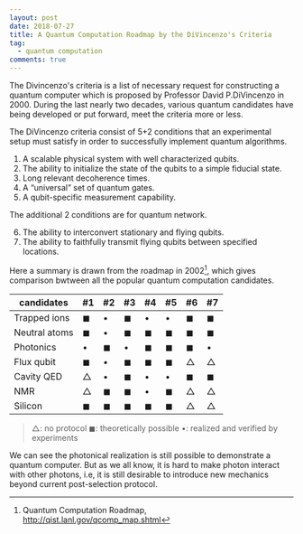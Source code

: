 ```yaml
---
layout: post
date: 2018-07-27
title: A Quantum Computation Roadmap by the DiVincenzo's Criteria
tag: 
  - quantum computation
comments: true
---
```


The Divincenzo's criteria is a list of necessary request for constructing a quantum computer which is proposed by Professor David P.DiVincenzo in 2000. During the last nearly two decades, various quantum candidates have being developed or put forward, meet the criteria more or less.
<!-- more -->

The DiVincenzo criteria consist of 5+2 conditions that an experimental setup must satisfy in order to successfully implement quantum algorithms.

1. A scalable physical system with well characterized qubits.
2. The ability to initialize the state of the qubits to a simple fiducial state.
3. Long relevant decoherence times.
4. A “universal” set of quantum gates.
5. A qubit-specific measurement capability.

The additional 2 conditions are for quantum network.

6. The ability to interconvert stationary and flying qubits.
7. The ability to faithfully transmit flying qubits between specified locations.

Here a summary is drawn from the roadmap in 2002[^roadmap], which gives comparison bwtween all the popular quantum computation candidates.

|candidates		| #1     		|#2     		|#3     		|#4     		|#5     		|#6     		|#7     		|
|---------    	| -------- 		| -------- 		| -------- 		| -------- 		| -------- 		| -------- 		| -------- 		|
|Trapped ions	|$\blacksquare$	|$\bullet$		|$\blacksquare$	|$\bullet$		|$\bullet$		|$\blacksquare$	|$\blacksquare$	|
|Neutral atoms	|$\blacksquare$	|$\bullet$		|$\blacksquare$	|$\blacksquare$	|$\blacksquare$	|$\blacksquare$	|$\blacksquare$	|
|Photonics		|$\bullet$		|$\blacksquare$	|$\bullet$		|$\blacksquare$	|$\blacksquare$	|$\blacksquare$	|$\bullet$		|
|Flux qubit 	|$\blacksquare$	|$\bullet$		|$\blacksquare$	|$\blacksquare$	|$\blacksquare$	|$\triangle$	|$\triangle$	|
|Cavity QED		|$\triangle$	|$\bullet$		|$\blacksquare$	|$\bullet$		|$\bullet$		|$\blacksquare$	|$\blacksquare$	|
|NMR			|$\triangle$	|$\blacksquare$	|$\blacksquare$	|$\bullet$		|$\blacksquare$	|$\triangle$	|$\triangle$	|
|Silicon		|$\blacksquare$	|$\blacksquare$	|$\blacksquare$	|$\blacksquare$	|$\blacksquare$	|$\triangle$	|$\triangle$	|


> $\triangle$: no protocol
> $\blacksquare$: theoretically possible 
> $\bullet$: realized and verified by experiments

We can see the photonical realization is still possible to demonstrate a quantum computer. But as we all know, it is hard to make photon interact with other photons, i.e, it is still desirable to introduce new mechanics beyond current post-selection protocol.

[^roadmap]: Quantum Computation Roadmap, http://qist.lanl.gov/qcomp_map.shtml